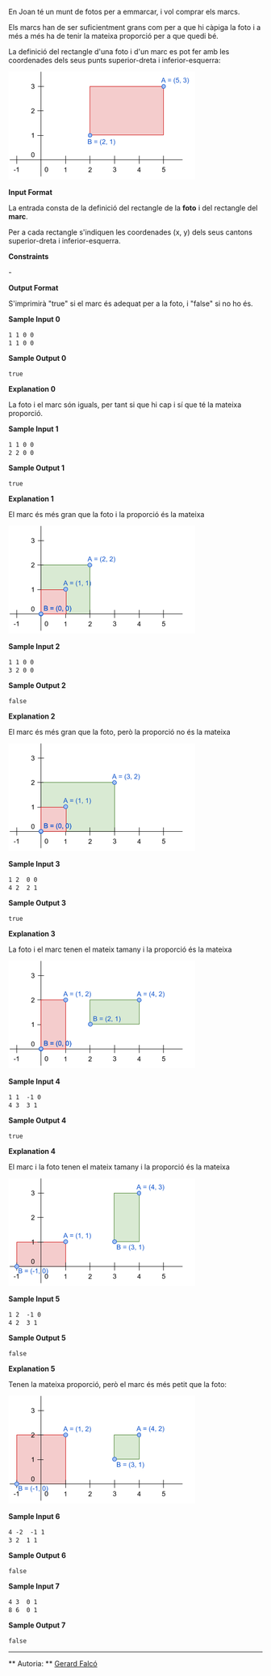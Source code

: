 En Joan té un munt de fotos per a emmarcar, i vol comprar els marcs.

Els marcs han de ser suficientment grans com per a que hi càpiga la foto
i a més a més ha de tenir la mateixa proporció per a que quedi bé.

La definició del rectangle d'una foto i d'un marc es pot fer amb les
coordenades dels seus punts superior-dreta i inferior-esquerra:

![image](1555877655-ba0aa179fe-rect.png)

**Input Format**

La entrada consta de la definició del rectangle de la **foto** i del
rectangle del **marc**.

Per a cada rectangle s'indiquen les coordenades (x, y) dels seus cantons
superior-dreta i inferior-esquerra.

**Constraints**

\-

**Output Format**

S'imprimirà "true" si el marc és adequat per a la foto, i "false" si no
ho és.

**Sample Input 0**

    1 1 0 0
    1 1 0 0

**Sample Output 0**

    true

**Explanation 0**

La foto i el marc són iguals, per tant si que hi cap i sí que té la
mateixa proporció.

**Sample Input 1**

    1 1 0 0
    2 2 0 0

**Sample Output 1**

    true

**Explanation 1**

El marc és més gran que la foto i la proporció és la mateixa

![image](1555878340-48b497f50d-CopyofUntitleddrawing.png)

**Sample Input 2**

    1 1 0 0
    3 2 0 0

**Sample Output 2**

    false

**Explanation 2**

El marc és més gran que la foto, però la proporció no és la mateixa

![image](1555878430-f38596f669-CopyofUntitleddrawing1.png)

**Sample Input 3**

    1 2  0 0
    4 2  2 1

**Sample Output 3**

    true

**Explanation 3**

La foto i el marc tenen el mateix tamany i la proporció és la mateixa

![image](1555879053-3342c40546-CopyofUntitleddrawing2.png)

**Sample Input 4**

    1 1  -1 0
    4 3  3 1

**Sample Output 4**

    true

**Explanation 4**

El marc i la foto tenen el mateix tamany i la proporció és la mateixa

![image](1555879295-34ac02cb8e-CopyofUntitleddrawing3.png)

**Sample Input 5**

    1 2  -1 0
    4 2  3 1

**Sample Output 5**

    false

**Explanation 5**

Tenen la mateixa proporció, però el marc és més petit que la foto:

![image](1555879528-3ab846a9f3-CopyofUntitleddrawing4.png)

**Sample Input 6**

    4 -2  -1 1
    3 2  1 1

**Sample Output 6**

    false

**Sample Input 7**

    4 3  0 1
    8 6  0 1

**Sample Output 7**

    false

----------

** Autoria: **
[Gerard Falcó](https://github.com/gerardfp)
